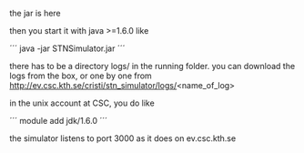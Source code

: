 the jar is here

then you start it with java >=1.6.0 like

´´´
java -jar STNSimulator.jar
´´´

there has to be a directory logs/ in the running folder. you can download the logs from the box, or one by one from http://ev.csc.kth.se/cristi/stn_simulator/logs/<name_of_log>

in the unix account at CSC, you do like

´´´
module add jdk/1.6.0
´´´

the simulator listens to port 3000 as it does on ev.csc.kth.se

